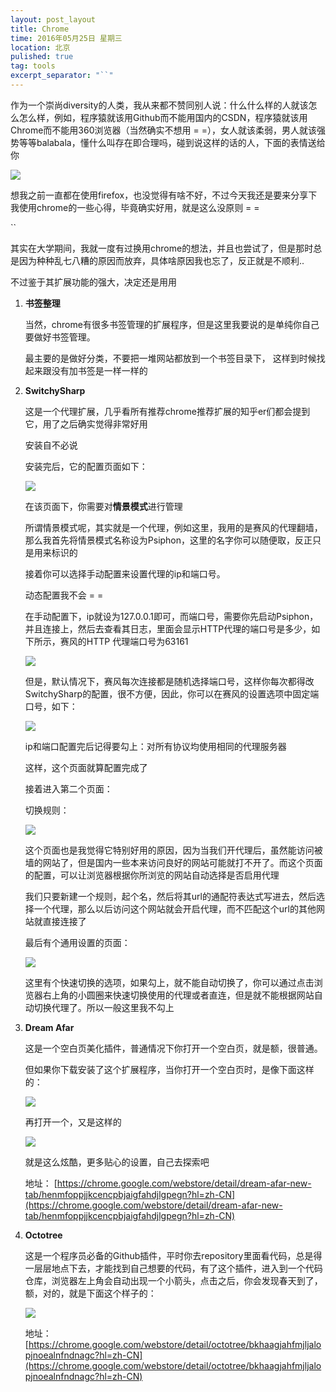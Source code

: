 ```yaml
---
layout: post_layout
title: Chrome
time: 2016年05月25日 星期三
location: 北京
pulished: true
tag: tools
excerpt_separator: "``"
---
```


作为一个崇尚diversity的人类，我从来都不赞同别人说：什么什么样的人就该怎么怎么样，例如，程序猿就该用Github而不能用国内的CSDN，程序猿就该用Chrome而不能用360浏览器（当然确实不想用 = =），女人就该柔弱，男人就该强势等等balabala，懂什么叫存在即合理吗，碰到说这样的话的人，下面的表情送给你

![]({{site.pictureurl}}15.jpg?raw=true)

想我之前一直都在使用firefox，也没觉得有啥不好，不过今天我还是要来分享下我使用chrome的一些心得，毕竟确实好用，就是这么没原则 = =

``

其实在大学期间，我就一度有过换用chrome的想法，并且也尝试了，但是那时总是因为种种乱七八糟的原因而放弃，具体啥原因我也忘了，反正就是不顺利..

不过鉴于其扩展功能的强大，决定还是用用

1. **书签整理**

	当然，chrome有很多书签管理的扩展程序，但是这里我要说的是单纯你自己要做好书签管理。

	最主要的是做好分类，不要把一堆网站都放到一个书签目录下， 这样到时候找起来跟没有加书签是一样一样的

2. **SwitchySharp**

	这是一个代理扩展，几乎看所有推荐chrome推荐扩展的知乎er们都会提到它，用了之后确实觉得非常好用

	安装自不必说

	安装完后，它的配置页面如下：

	![]({{site.pictureurl}}16.jpg?raw=true)

	在该页面下，你需要对**情景模式**进行管理

	所谓情景模式呢，其实就是一个代理，例如这里，我用的是赛风的代理翻墙，那么我首先将情景模式名称设为Psiphon，这里的名字你可以随便取，反正只是用来标识的

	接着你可以选择手动配置来设置代理的ip和端口号。

	动态配置我不会 = =

	在手动配置下，ip就设为127.0.0.1即可，而端口号，需要你先启动Psiphon，并且连接上，然后去查看其日志，里面会显示HTTP代理的端口号是多少，如下所示，赛风的HTTP 代理端口号为63161

	![]({{site.pictureurl}}17.jpg?raw=true)

	但是，默认情况下，赛风每次连接都是随机选择端口号，这样你每次都得改SwitchySharp的配置，很不方便，因此，你可以在赛风的设置选项中固定端口号，如下：

	![]({{site.pictureurl}}18.jpg?raw=true)

	ip和端口配置完后记得要勾上：对所有协议均使用相同的代理服务器

	这样，这个页面就算配置完成了

	接着进入第二个页面：

	切换规则：

	![]({{site.pictureurl}}19.jpg?raw=true)

	这个页面也是我觉得它特别好用的原因，因为当我们开代理后，虽然能访问被墙的网站了，但是国内一些本来访问良好的网站可能就打不开了。而这个页面的配置，可以让浏览器根据你所浏览的网站自动选择是否启用代理

	我们只要新建一个规则，起个名，然后将其url的通配符表达式写进去，然后选择一个代理，那么以后访问这个网站就会开启代理，而不匹配这个url的其他网站就直接连接了

	最后有个通用设置的页面：

	![]({{site.pictureurl}}20.jpg?raw=true)
	
	这里有个快速切换的选项，如果勾上，就不能自动切换了，你可以通过点击浏览器右上角的小圆圈来快速切换使用的代理或者直连，但是就不能根据网站自动切换代理了。所以一般这里我不勾上

3. **Dream Afar**
	
	这是一个空白页美化插件，普通情况下你打开一个空白页，就是额，很普通。

	但如果你下载安装了这个扩展程序，当你打开一个空白页时，是像下面这样的：

	![]({{site.pictureurl}}21.jpg?raw=true)

	再打开一个，又是这样的

	![]({{site.pictureurl}}22.jpg?raw=true)

	就是这么炫酷，更多贴心的设置，自己去探索吧

	地址：
	[https://chrome.google.com/webstore/detail/dream-afar-new-tab/henmfoppjjkcencpbjaigfahdjlgpegn?hl=zh-CN](https://chrome.google.com/webstore/detail/dream-afar-new-tab/henmfoppjjkcencpbjaigfahdjlgpegn?hl=zh-CN)

4. **Octotree**

	这是一个程序员必备的Github插件，平时你去repository里面看代码，总是得一层层地点下去，才能找到自己想要的代码，有了这个插件，进入到一个代码仓库，浏览器左上角会自动出现一个小箭头，点击之后，你会发现春天到了，额，对的，就是下面这个样子的：

	![]({{site.pictureurl}}23.jpg?raw=true)

	地址：
	[https://chrome.google.com/webstore/detail/octotree/bkhaagjahfmjljalopjnoealnfndnagc?hl=zh-CN](https://chrome.google.com/webstore/detail/octotree/bkhaagjahfmjljalopjnoealnfndnagc?hl=zh-CN)

